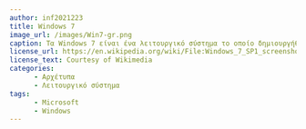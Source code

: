 ```yaml
---
author: inf2021223
title: Windows 7
image_url: /images/Win7-gr.png
caption: Τα Windows 7 είναι ένα λειτουργικό σύστημα το οποίο δημιουργήθηκε από την Microsoft σε 32-bit και 64-bit και είναι διάδοχος των Windows Vista.Είχε διατηρήθει απόλυτη μυστικότητα για τα Windows 7, καθώς είχαν δώσει έμφαση στην δημιουργία των Windows Vista.
license_url: https://en.wikipedia.org/wiki/File:Windows_7_SP1_screenshot.png
license_text: Courtesy of Wikimedia
categories:
      - Αρχέτυπα
      - Λειτουργικό σύστημα
tags:
      - Microsoft
      - Windows
---
```

